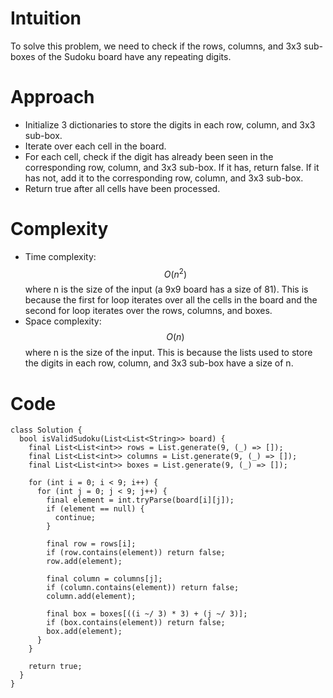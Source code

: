 # Intuition
To solve this problem, we need to check if the rows, columns, and 3x3 sub-boxes of the Sudoku board have any repeating digits.

# Approach
- Initialize 3 dictionaries to store the digits in each row, column, and 3x3 sub-box.
- Iterate over each cell in the board.
- For each cell, check if the digit has already been seen in the corresponding row, column, and 3x3 sub-box. If it has, return false. If it has not, add it to the corresponding row, column, and 3x3 sub-box.
- Return true after all cells have been processed.


# Complexity
- Time complexity: $$O(n^2)$$ where n is the size of the input (a 9x9 board has a size of 81). This is because the first for loop iterates over all the cells in the board and the second for loop iterates over the rows, columns, and boxes.
- Space complexity: $$O(n)$$ where n is the size of the input. This is because the lists used to store the digits in each row, column, and 3x3 sub-box have a size of n.

# Code
```
class Solution {
  bool isValidSudoku(List<List<String>> board) {
    final List<List<int>> rows = List.generate(9, (_) => []);
    final List<List<int>> columns = List.generate(9, (_) => []);
    final List<List<int>> boxes = List.generate(9, (_) => []);

    for (int i = 0; i < 9; i++) {
      for (int j = 0; j < 9; j++) {
        final element = int.tryParse(board[i][j]);
        if (element == null) {
          continue;
        }

        final row = rows[i];
        if (row.contains(element)) return false;
        row.add(element);

        final column = columns[j];
        if (column.contains(element)) return false;
        column.add(element);

        final box = boxes[((i ~/ 3) * 3) + (j ~/ 3)];
        if (box.contains(element)) return false;
        box.add(element);
      }
    }

    return true;
  }
}


```
